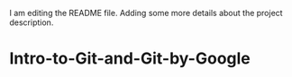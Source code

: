 I am editing the README file. Adding some more details about the project description.
# Intro-to-Git-and-Git-by-Google
